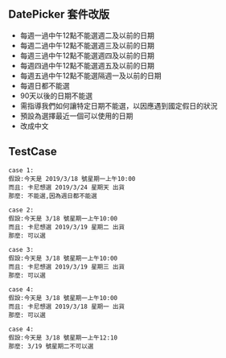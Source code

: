 ## DatePicker 套件改版
- 每週一過中午12點不能選週二及以前的日期
- 每週二過中午12點不能選週三及以前的日期
- 每週三過中午12點不能選週四及以前的日期
- 每週四過中午12點不能選週五及以前的日期
- 每週五過中午12點不能選隔週一及以前的日期
- 每週日都不能選
- 90天以後的日期不能選
- 需指導我們如何讓特定日期不能選，以因應遇到國定假日的狀況
- 預設為選擇最近一個可以使用的日期
- 改成中文

## TestCase

```
case 1:
假設:今天是 2019/3/18 號星期一上午10:00
而且: 卡尼想選 2019/3/24 星期天 出貨
那麼: 不能選,因為週日都不能選

case 2:
假設:今天是 3/18 號星期一上午10:00
而且: 卡尼想選 2019/3/19 星期二 出貨
那麼: 可以選

case 3:
假設:今天是 3/18 號星期一上午10:00
而且: 卡尼想選 2019/3/19 星期三 出貨
那麼: 可以選

case 4:
假設:今天是 3/18 號星期一上午10:00
而且: 卡尼想選 2019/3/18 星期一 出貨
那麼: 可以選

case 4:
假設:今天是 3/18 號星期一上午12:10
那麼: 3/19 號星期二不可以選
```
